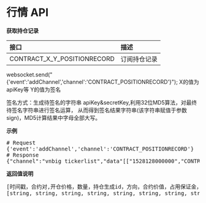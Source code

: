 # 行情 API #
**获取持仓记录**

| 接口        	            |  描述         
|:------------------------- |:-------------
| CONTRACT_X_Y_POSITIONRECORD  | 订阅持仓记录

websocket.send("{'event':'addChannel','channel':'CONTRACT_POSITIONRECORD'}");
X的值为apiKey等
Y的值为签名

签名方式：生成待签名的字符串 apiKey&secretKey,利用32位MD5算法，对最终待签名字符串进行签名运算，
从而得到签名结果字符串(该字符串赋值于参数sign)，MD5计算结果中字母全部大写。

**示例**
<pre>
# Request
{'event':'addChannel','channel':'CONTRACT_POSITIONRECORD'}			
# Response
{"channel":"vnbig_tickerlist","data"[["1528128000000","CONTRACT_USD_BTC","1.00000000","1.00000000","1.00000000","1.00000000","1.00000000","1.00000000","0.00000000","0.00000000","1.00000000","1.00000000","1.00000000"],["1528128000000","CONTRACT_USD_ETC","1.00000000","1.00000000","1.00000000","1.00000000","1.00000000","1.00000000","0.00000000","0.00000000","1.00000000","1.00000000","1.00000000"],["1528128000000","CONTRACT_USD_BCH","1.00000000","1.00000000","1.00000000","1.00000000","1.00000000","1.00000000","0.00000000","0.00000000","1.00000000","1.00000000","1.00000000"]]}
</pre>

**返回值说明**
<pre>
[时间戳，合约对,开仓价格，数量，持仓生成id，方向，合约价值，占用保证金，杠杆倍数，强平价格，未实现盈亏，已实现盈亏]
[string, string, string, string, string, string, string, string, string, string, string, string]
</pre>